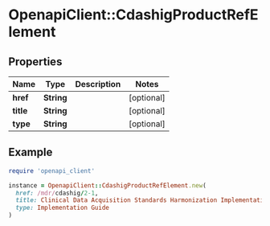 # OpenapiClient::CdashigProductRefElement

## Properties

| Name | Type | Description | Notes |
| ---- | ---- | ----------- | ----- |
| **href** | **String** |  | [optional] |
| **title** | **String** |  | [optional] |
| **type** | **String** |  | [optional] |

## Example

```ruby
require 'openapi_client'

instance = OpenapiClient::CdashigProductRefElement.new(
  href: /mdr/cdashig/2-1,
  title: Clinical Data Acquisition Standards Harmonization Implementation Guide for Human Clinical Trials Version 2.1,
  type: Implementation Guide
)
```

